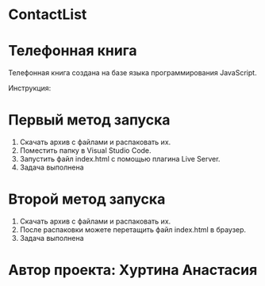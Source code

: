 # ContactList

# Телефонная книга

Телефонная книга создана на базе языка программирования JavaScript. 

Инструкция:

# Первый метод запуска

1. Скачать архив с файлами и распаковать их.
2. Поместить папку в Visual Studio Code.
3. Запустить файл index.html с помощью плагина Live Server.
4. Задача выполнена

# Второй метод запуска

1. Скачать архив с файлами и распаковать их.
2. После распаковки можете перетащить файл index.html в браузер.
3. Задача выполнена

# Автор проекта: Хуртина Анастасия
